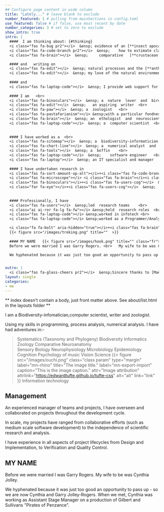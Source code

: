 ```yaml
---
## Configure page content in wide column
title: "Lately..." # leave blank to exclude
number_featured: 1 # pulling from mainSections in config.toml
use_featured: false # if false, use most recent by date
number_categories: 3 # set to zero to exclude
show_intro: true
intro: | 
  ####  I am thinking about: {#thinking}  
  <i class="fas fa-bug pr2"></i>  &ensp; evidence of an [**insect apocalypse**]( {{< relref "/project/insect-decline" >}}) in Australia  <br>
  <i class="fas fa-code-branch pr2"></i>  &ensp;    how to estimate clade [**phylogenetic diversity**]( {{< relref "/project/phylogenetic-diversity" >}})  <br>
  <i class="fas fa-brain"></i>  &ensp;     comparative   [**crustacean neuroanatomy**]( {{< relref "/project/neuroanatomy" >}}) <br>

  #### and   writing on
  <i class="fas fa-edit"></i>  &ensp; natural processes and the [**anthropocene**]( {{< relref "/project/anthropocene" >}}) <br>
  <i class="fas fa-edit"></i>  &ensp; my love of the natural environment
  
  #### and
  <i class="fas fa-laptop-code"></i>  &ensp; I provide web support for community projects I admire 
   
  #### I am   <br>
  <i class="fas fa-binoculars"></i>  &ensp; a  nature  lover  and  bird nerd     <br>
  <i class="fas fa-edit"></i>  &ensp;   an aspiring  writer  <br>
  <i class="fas fa-paw"></i>  &ensp; a  zoologist   <br>
  <i class="fas fa-pastafarianism"></i> &ensp;with a particular fondness for malacostracan crustaceans <br>
  <i class="fas fa-brain"></i>  &ensp; an  ethologist  and  neuroscientist  <br>
  <i class="fas fa-laptop-code"></i>  &ensp; a  computer scientist  <br>
  
 
  #### I have worked as a  <br>
  <i class="fas fa-sitemap"></i>  &ensp; a  biodiversity-informatician   <br>
  <i class="fas fa-chart-line"></i>  &ensp; a  numerical analyst  and   modeller    <br>
  <i class="fas fa-tools"></i>  &ensp; a  boffin    <br>
  <i class="fas fa-laptop-code"></i>  &ensp;    software engineer   <br>
  <i class="fas fa-laptop"></i>  &ensp; an IT specialist and manager 
      
  #### I have undertaken research in 
  <i class="fas fa-sort-amount-up-alt"></i>+<i class="fas fa-code-branch pr2"></i> &ensp;  systematics  (taxonomy   and phylogeny) <br>
  <i class="fas fa-microscope"></i> <i class="fas fa-brain"></i><i class="fas fa-arrows-alt-h"></i><i class="fas fa-brain"></i> &ensp;  comparative neuroanatomy  <br>
  <i class="fas fa-binoculars"></i>+<i class="fas fa-users-cog"></i>  &ensp;  ethology  and  cognition  <br>
  <i class="far fa-eye"></i>+<i class="fas fa-users-cog"></i>  &ensp;  sensory biology  and   psychology   <br>
    
    
  #### Professionally, I have 
  <i class="fas fa-users"></i>  &ensp;led  research teams    <br> 
  <i class="ai ai-ror fa-lg fa-fw"></i> &ensp;held  research roles  <br> 
  <i class="fas fa-laptop-code"></i> &ensp;worked in infotech <br> 
  <i class="fas fa-laptop-code"></i> &ensp;worked as a Programmer/Analyst  <br> 

  <i class="fa fa-bolt" aria-hidden="true"></i>+<i class="fas fa-brain"></i>  &ensp; An acquired brain injury forced a necessary break in my career and a re-evaluation of my  goals. Right now, I am following my own star.
  {{< figure src="/images/treking.png" title=""  >}}
   
  #### MY NAME   {{< figure src="/images/hook.png" title="" class="fr">}}
  Before we were married I was Garry Rogers. <br>	My wife to be was Cynthia Jolley. 

  We hyphenated because it was just too good an opportunity to pass up - so we are now Cynthia and Garry Jolley-Rogers. When we met, Cynthia was working as Assistant Stage Manager on a production of Gilbert and Sullivans "Pirates of Penzance".


outro: |
  <i class="fas fa-glass-cheers pr2"></i>  &ensp;Sincere thanks to [Maëlle Salmon](https://masalmon.eu/) for her help naming this Hugo theme!
layout: single
categories:
- me
---
```


** index doesn't contain a body, just front matter above.
See about/list.html in the layouts folder **

I am a Biodiversity-infomatician,computer scientist, writer and zoologist. 

Using my skills in programming, process analysis, numerical analysis. I have had adventures in:-


> Systematics (Taxonomy and Phylogeny)
> Biodiversity Informatics
> Zoology
> Comparative Neuroanatomy 		
> Sensory Biology
> Neurophysiology
> Microbiology
> Epidemiology
> Cognition 
> Psychology of music
> Vision Science {{< figure
  src="/images/ouchi.png"
  class="class param"
  type="margin"
  label="mn-rhino"
  title="The image title."
  label="mn-export-import"
  caption="This is the image caption."
  attr="Image attribution"
  attrlink="https://edwardtufte.github.io/tufte-css"
  alt="alt"
  link="link"
 >}}
> Information technology

## Management
An experienced manager of teams and projects, I have overseen and collaborated on projects throughout the development cycle.

In scale, my projects have ranged from collaborative efforts (such as medium scale software development) to the independence of scientific research and analysis.

I have experience in all aspects of project lifecycles from Design and Implementation, to Verification and Quality Control.

## MY NAME
Before we were married I was Garry Rogers. My wife to be was Cynthia Jolley. 

We hyphenated because it was just too good an opportunity to pass up - so we are now Cynthia and Garry Jolley-Rogers. When we met, Cynthia was working as Assistant Stage Manager on a production of Gilbert and Sullivans "Pirates of Penzance".

 